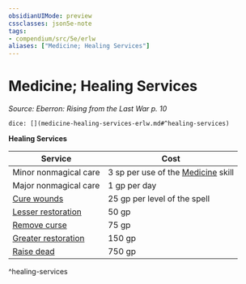 ```yaml
---
obsidianUIMode: preview
cssclasses: json5e-note
tags:
- compendium/src/5e/erlw
aliases: ["Medicine; Healing Services"]
---
```

# Medicine; Healing Services
*Source: Eberron: Rising from the Last War p. 10* 

`dice: [](medicine-healing-services-erlw.md#^healing-services)`

**Healing Services**

| Service | Cost |
|---------|------|
| Minor nonmagical care | 3 sp per use of the [Medicine](rules/skills.md#Medicine) skill |
| Major nonmagical care | 1 gp per day |
| [Cure wounds](compendium/spells/cure-wounds.md) | 25 gp per level of the spell |
| [Lesser restoration](compendium/spells/lesser-restoration.md) | 50 gp |
| [Remove curse](compendium/spells/remove-curse.md) | 75 gp |
| [Greater restoration](compendium/spells/greater-restoration.md) | 150 gp |
| [Raise dead](compendium/spells/raise-dead.md) | 750 gp |
^healing-services